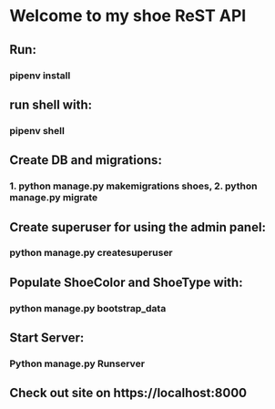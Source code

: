 # Welcome to my shoe ReST API 

## Run: 
###   pipenv install

## run shell with:
###   pipenv shell

## Create DB and migrations:
###   1. python manage.py makemigrations shoes, 2. python manage.py migrate 

## Create superuser for using the admin panel:
### python manage.py createsuperuser


## Populate ShoeColor and ShoeType with: 
### python manage.py bootstrap_data

## Start Server: 
###  Python manage.py Runserver 

## Check out site on https://localhost:8000


